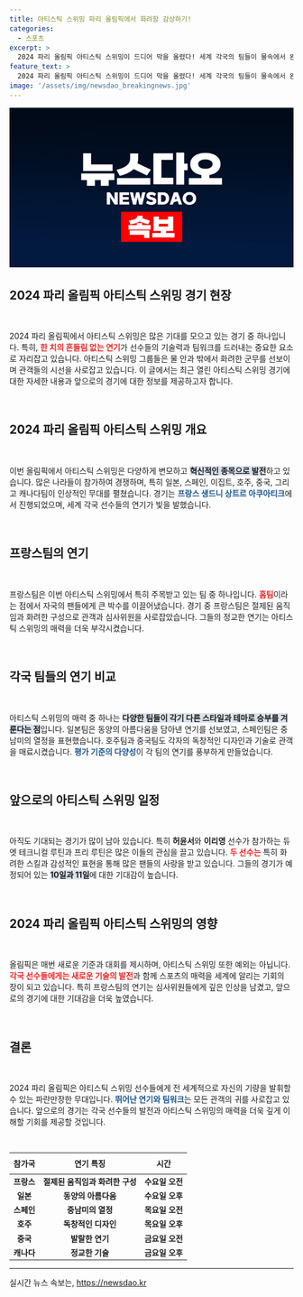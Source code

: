 ```yaml
---
title: 아티스틱 스위밍 파리 올림픽에서 화려함 감상하기!
categories:
  - 스포츠
excerpt: >
  2024 파리 올림픽 아티스틱 스위밍이 드디어 막을 올렸다! 세계 각국의 팀들이 물속에서 완벽한 조화를 이루며 생생한 경합을 펼치는 현장을 생중계로 만나보세요.
feature_text: >
  2024 파리 올림픽 아티스틱 스위밍이 드디어 막을 올렸다! 세계 각국의 팀들이 물속에서 완벽한 조화를 이루며 생생한 경합을 펼치는 현장을 생중계로 만나보세요.
image: '/assets/img/newsdao_breakingnews.jpg'
---
```


<p><img src="/assets/img/newsdao_breakingnews.jpg" alt="cryptoinkorea 속보" /></p>

<h2 data-ke-size="size26">2024 파리 올림픽 아티스틱 스위밍 경기 현장</h2>

<p data-ke-size="size16">&nbsp;</p>

<p>2024 파리 올림픽에서 아티스틱 스위밍은 많은 기대를 모으고 있는 경기 중 하나입니다. 특히, <b><span style="color: #ee2323;">한 치의 흔들림 없는 연기</span></b>가 선수들의 기술력과 팀워크를 드러내는 중요한 요소로 자리잡고 있습니다. 아티스틱 스위밍 그룹들은 물 안과 밖에서 화려한 군무를 선보이며 관객들의 시선을 사로잡고 있습니다. 이 글에서는 최근 열린 아티스틱 스위밍 경기에 대한 자세한 내용과 앞으로의 경기에 대한 정보를 제공하고자 합니다.</p>

<p data-ke-size="size16">&nbsp;</p>

<h2 data-ke-size="size26">2024 파리 올림픽 아티스틱 스위밍 개요</h2>

<p data-ke-size="size16">&nbsp;</p>

<p>이번 올림픽에서 아티스틱 스위밍은 다양하게 변모하고 <b><span style="background-color: #21538527;">혁신적인 종목으로 발전</span></b>하고 있습니다. 많은 나라들이 참가하여 경쟁하며, 특히 일본, 스페인, 이집트, 호주, 중국, 그리고 캐나다팀이 인상적인 무대를 펼쳤습니다. 경기는 <b><span style="color: #1a5490;">프랑스 생드니 상트르 아쿠아티크</span></b>에서 진행되었으며, 세계 각국 선수들의 연기가 빛을 발했습니다.</p>

<p data-ke-size="size16">&nbsp;</p>

<h2 data-ke-size="size26">프랑스팀의 연기</h2>

<p data-ke-size="size16">&nbsp;</p>

<p>프랑스팀은 이번 아티스틱 스위밍에서 특히 주목받고 있는 팀 중 하나입니다. <b><span style="color: #ee2323;">홈팀</span></b>이라는 점에서 자국의 팬들에게 큰 박수를 이끌어냈습니다. 경기 중 프랑스팀은 절제된 움직임과 화려한 구성으로 관객과 심사위원을 사로잡았습니다. 그들의 정교한 연기는 아티스틱 스위밍의 매력을 더욱 부각시켰습니다.</p>

<p data-ke-size="size16">&nbsp;</p>

<h2 data-ke-size="size26">각국 팀들의 연기 비교</h2>

<p data-ke-size="size16">&nbsp;</p>

<p>아티스틱 스위밍의 매력 중 하나는 <b><span style="background-color: #21538527;">다양한 팀들이 각기 다른 스타일과 테마로 승부를 겨룬다는 점</span></b>입니다. 일본팀은 동양의 아름다움을 담아낸 연기를 선보였고, 스페인팀은 중남미의 열정을 표현했습니다. 호주팀과 중국팀도 각자의 독창적인 디자인과 기술로 관객을 매료시켰습니다. <b><span style="color: #1a5490;">평가 기준의 다양성</span></b>이 각 팀의 연기를 풍부하게 만들었습니다.</p>

<p data-ke-size="size16">&nbsp;</p>

<h2 data-ke-size="size26">앞으로의 아티스틱 스위밍 일정</h2>

<p data-ke-size="size16">&nbsp;</p>

<p>아직도 기대되는 경기가 많이 남아 있습니다. 특히 <strong>허윤서</strong>와 <strong>이리영</strong> 선수가 참가하는 듀엣 테크니컬 루틴과 프리 루틴은 많은 이들의 관심을 끌고 있습니다. <b><span style="color: #ee2323;">두 선수는</span></b> 특히 화려한 스킬과 감성적인 표현을 통해 많은 팬들의 사랑을 받고 있습니다. 그들의 경기가 예정되어 있는 <b><span style="background-color: #21538527;">10일과 11일</span></b>에 대한 기대감이 높습니다.</p>

<p data-ke-size="size16">&nbsp;</p>

<h2 data-ke-size="size26">2024 파리 올림픽 아티스틱 스위밍의 영향</h2>

<p data-ke-size="size16">&nbsp;</p>

<p>올림픽은 매번 새로운 기준과 대회를 제시하며, 아티스틱 스위밍 또한 예외는 아닙니다. <b><span style="color: #ee2323;">각국 선수들에게는 새로운 기술의 발전</span></b>과 함께 스포츠의 매력을 세계에 알리는 기회의 장이 되고 있습니다. 특히 프랑스팀의 연기는 심사위원들에게 깊은 인상을 남겼고, 앞으로의 경기에 대한 기대감을 더욱 높였습니다.</p>

<p data-ke-size="size16">&nbsp;</p>

<h2 data-ke-size="size26">결론</h2>

<p data-ke-size="size16">&nbsp;</p>

<p>2024 파리 올림픽은 아티스틱 스위밍 선수들에게 전 세계적으로 자신의 기량을 발휘할 수 있는 파란만장한 무대입니다. <b><span style="color: #1a5490;"> 뛰어난 연기와 팀워크</span></b>는 모든 관객의 귀를 사로잡고 있습니다. 앞으로의 경기는 각국 선수들의 발전과 아티스틱 스위밍의 매력을 더욱 깊게 이해할 기회를 제공할 것입니다.</p>

<p data-ke-size="size16">&nbsp;</p>

<table style="width: 100%; border-collapse: collapse;">
    <thead>
        <tr>
            <th style="text-align: center; height: 30px;"><b>참가국</b></th>
            <th style="text-align: center; height: 30px;"><b>연기 특징</b></th>
            <th style="text-align: center; height: 30px;"><b>시간</b></th>
        </tr>
    </thead>
    <tbody>
        <tr>
            <td style="text-align: center; height: 17px;"><b>프랑스</b></td>
            <td style="text-align: center; height: 17px;"><b>절제된 움직임과 화려한 구성</b></td>
            <td style="text-align: center; height: 17px;"><b>수요일 오전</b></td>
        </tr>
        <tr>
            <td style="text-align: center; height: 17px;"><b>일본</b></td>
            <td style="text-align: center; height: 17px;"><b>동양의 아름다움</b></td>
            <td style="text-align: center; height: 17px;"><b>수요일 오후</b></td>
        </tr>
        <tr>
            <td style="text-align: center; height: 17px;"><b>스페인</b></td>
            <td style="text-align: center; height: 17px;"><b>중남미의 열정</b></td>
            <td style="text-align: center; height: 17px;"><b>목요일 오전</b></td>
        </tr>
        <tr>
            <td style="text-align: center; height: 17px;"><b>호주</b></td>
            <td style="text-align: center; height: 17px;"><b>독창적인 디자인</b></td>
            <td style="text-align: center; height: 17px;"><b>목요일 오후</b></td>
        </tr>
        <tr>
            <td style="text-align: center; height: 17px;"><b>중국</b></td>
            <td style="text-align: center; height: 17px;"><b>발랄한 연기</b></td>
            <td style="text-align: center; height: 17px;"><b>금요일 오전</b></td>
        </tr>
        <tr>
            <td style="text-align: center; height: 17px;"><b>캐나다</b></td>
            <td style="text-align: center; height: 17px;"><b>정교한 기술</b></td>
            <td style="text-align: center; height: 17px;"><b>금요일 오후</b></td>
        </tr>
    </tbody>
</table>

<hr>
실시간 뉴스 속보는, <a href="https://newsdao.kr" rel="dofollow">https://newsdao.kr</a>


